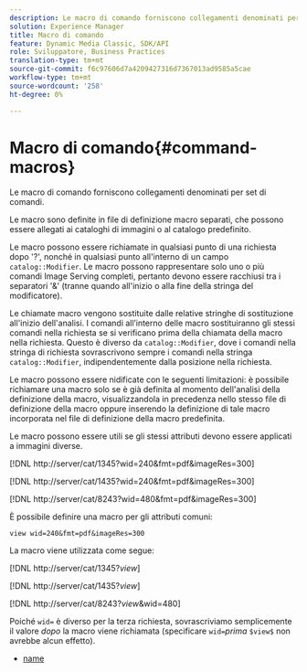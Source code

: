 ```yaml
---
description: Le macro di comando forniscono collegamenti denominati per set di comandi.
solution: Experience Manager
title: Macro di comando
feature: Dynamic Media Classic, SDK/API
role: Sviluppatore, Business Practices
translation-type: tm+mt
source-git-commit: f6c97606d7a4209427316d7367013ad9585a5cae
workflow-type: tm+mt
source-wordcount: '258'
ht-degree: 0%

---
```



# Macro di comando{#command-macros}

Le macro di comando forniscono collegamenti denominati per set di comandi.

Le macro sono definite in file di definizione macro separati, che possono essere allegati ai cataloghi di immagini o al catalogo predefinito.

Le macro possono essere richiamate in qualsiasi punto di una richiesta dopo &#39;?&#39;, nonché in qualsiasi punto all&#39;interno di un campo `catalog::Modifier`. Le macro possono rappresentare solo uno o più comandi Image Serving completi, pertanto devono essere racchiusi tra i separatori &#39;&amp;&#39; (tranne quando all&#39;inizio o alla fine della stringa del modificatore).

Le chiamate macro vengono sostituite dalle relative stringhe di sostituzione all&#39;inizio dell&#39;analisi. I comandi all’interno delle macro sostituiranno gli stessi comandi nella richiesta se si verificano prima della chiamata della macro nella richiesta. Questo è diverso da `catalog::Modifier`, dove i comandi nella stringa di richiesta sovrascrivono sempre i comandi nella stringa `catalog::Modifier`, indipendentemente dalla posizione nella richiesta.

Le macro possono essere nidificate con le seguenti limitazioni: è possibile richiamare una macro solo se è già definita al momento dell&#39;analisi della definizione della macro, visualizzandola in precedenza nello stesso file di definizione della macro oppure inserendo la definizione di tale macro incorporata nel file di definizione della macro predefinita.

Le macro possono essere utili se gli stessi attributi devono essere applicati a immagini diverse.

[!DNL http://server/cat/1345?wid=240&fmt=pdf&imageRes=300]

[!DNL http://server/cat/1435?wid=240&fmt=pdf&imageRes=300]

[!DNL http://server/cat/8243?wid=480&fmt=pdf&imageRes=300]

È possibile definire una macro per gli attributi comuni:

`view wid=240&fmt=pdf&imageRes=300`

La macro viene utilizzata come segue:

[!DNL http://server/cat/1345?$view$]

[!DNL http://server/cat/1435?$view$]

[!DNL http://server/cat/8243?$view$&wid=480]

Poiché `wid=` è diverso per la terza richiesta, sovrascriviamo semplicemente il valore *dopo* la macro viene richiamata (specificare `wid=`*prima* `$view$` non avrebbe alcun effetto).

+ [name](r-name.md)

